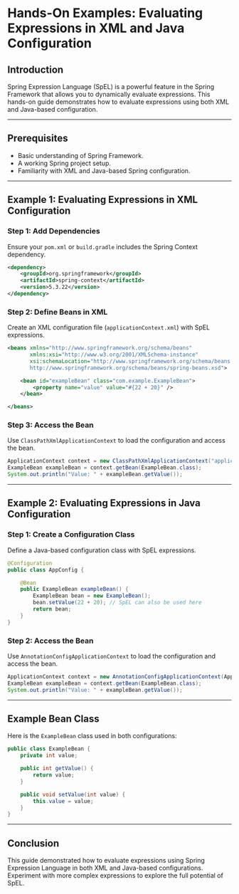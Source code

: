 # Hands-On Examples: Evaluating Expressions in XML and Java Configuration

## Introduction

Spring Expression Language (SpEL) is a powerful feature in the Spring Framework that allows you to dynamically evaluate expressions. This hands-on guide demonstrates how to evaluate expressions using both XML and Java-based configuration.

---

## Prerequisites

- Basic understanding of Spring Framework.
- A working Spring project setup.
- Familiarity with XML and Java-based Spring configuration.

---

## Example 1: Evaluating Expressions in XML Configuration

### Step 1: Add Dependencies

Ensure your `pom.xml` or `build.gradle` includes the Spring Context dependency.

```xml
<dependency>
    <groupId>org.springframework</groupId>
    <artifactId>spring-context</artifactId>
    <version>5.3.22</version>
</dependency>
```

### Step 2: Define Beans in XML

Create an XML configuration file (`applicationContext.xml`) with SpEL expressions.

```xml
<beans xmlns="http://www.springframework.org/schema/beans"
       xmlns:xsi="http://www.w3.org/2001/XMLSchema-instance"
       xsi:schemaLocation="http://www.springframework.org/schema/beans
       http://www.springframework.org/schema/beans/spring-beans.xsd">

    <bean id="exampleBean" class="com.example.ExampleBean">
        <property name="value" value="#{22 + 20}" />
    </bean>

</beans>
```

### Step 3: Access the Bean

Use `ClassPathXmlApplicationContext` to load the configuration and access the bean.

```java
ApplicationContext context = new ClassPathXmlApplicationContext("applicationContext.xml");
ExampleBean exampleBean = context.getBean(ExampleBean.class);
System.out.println("Value: " + exampleBean.getValue());
```

---

## Example 2: Evaluating Expressions in Java Configuration

### Step 1: Create a Configuration Class

Define a Java-based configuration class with SpEL expressions.

```java
@Configuration
public class AppConfig {

    @Bean
    public ExampleBean exampleBean() {
        ExampleBean bean = new ExampleBean();
        bean.setValue(22 + 20); // SpEL can also be used here
        return bean;
    }
}
```

### Step 2: Access the Bean

Use `AnnotationConfigApplicationContext` to load the configuration and access the bean.

```java
ApplicationContext context = new AnnotationConfigApplicationContext(AppConfig.class);
ExampleBean exampleBean = context.getBean(ExampleBean.class);
System.out.println("Value: " + exampleBean.getValue());
```

---

## Example Bean Class

Here is the `ExampleBean` class used in both configurations:

```java
public class ExampleBean {
    private int value;

    public int getValue() {
        return value;
    }

    public void setValue(int value) {
        this.value = value;
    }
}
```

---

## Conclusion

This guide demonstrated how to evaluate expressions using Spring Expression Language in both XML and Java-based configurations. Experiment with more complex expressions to explore the full potential of SpEL.
